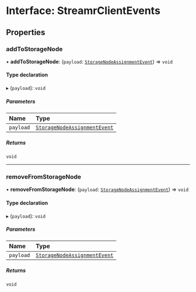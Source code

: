 # Interface: StreamrClientEvents

## Properties

### addToStorageNode

• **addToStorageNode**: (`payload`: [`StorageNodeAssignmentEvent`](StorageNodeAssignmentEvent.md)) => `void`

#### Type declaration

▸ (`payload`): `void`

##### Parameters

| Name | Type |
| :------ | :------ |
| `payload` | [`StorageNodeAssignmentEvent`](StorageNodeAssignmentEvent.md) |

##### Returns

`void`

___

### removeFromStorageNode

• **removeFromStorageNode**: (`payload`: [`StorageNodeAssignmentEvent`](StorageNodeAssignmentEvent.md)) => `void`

#### Type declaration

▸ (`payload`): `void`

##### Parameters

| Name | Type |
| :------ | :------ |
| `payload` | [`StorageNodeAssignmentEvent`](StorageNodeAssignmentEvent.md) |

##### Returns

`void`
